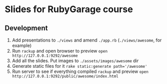 # Slides for RubyGarage course

## Development

1. Add presentations to `./views` and amend `./app.rb` (`./views/awesome`, for example)
2. Run `rackup` and open browser to preview `open http://127.0.0.1:9292/awesome`
3. Add all the slides. Put images to `./assets/images/awesome` dir
4. Generate static files for it `rake static:generate path='/awesome'`
5. Run server to see if everything compiled `rackup` and preview `open http://127.0.0.1:9292/public/awesome/index.html`

